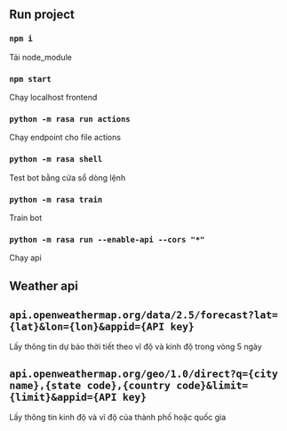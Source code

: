 ## Run project
### `npm i`
Tải node_module
### `npm start`
Chạy localhost frontend

### `python -m rasa run actions`
Chạy endpoint cho file actions
### `python -m rasa shell`
Test bot bằng cửa sổ dòng lệnh
### `python -m rasa train`
Train bot
### `python -m rasa run --enable-api --cors "*"`
Chạy api 

## Weather api
## `api.openweathermap.org/data/2.5/forecast?lat={lat}&lon={lon}&appid={API key}`
Lấy thông tin dự báo thời tiết theo vĩ độ và kinh độ trong vòng 5 ngày
## `api.openweathermap.org/geo/1.0/direct?q={city name},{state code},{country code}&limit={limit}&appid={API key}`
Lấy thông tin kinh độ và vĩ độ của thành phố hoặc quốc gia


